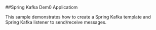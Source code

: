 ##Spring Kafka Dem0 Applicatiom

This sample demonstrates how to create a Spring Kafka template and Spring Kafka listener to send/receive messages.